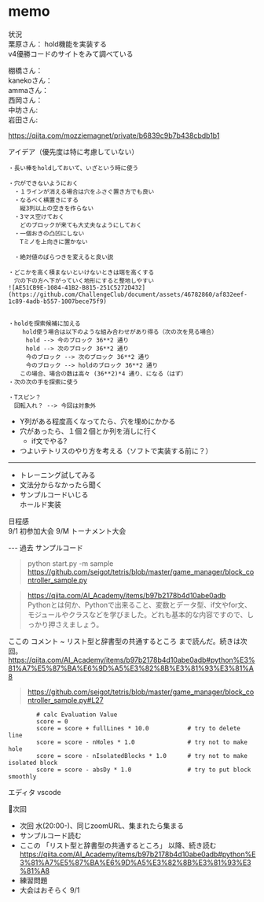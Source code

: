 # memo

状況  
栗原さん：  hold機能を実装する  
v4優勝コードのサイトをみて調べている  

棚橋さん：  
kanekoさん：  
ammaさん：  
西岡さん：  
中坊さん:  
岩田さん:   

https://qiita.com/mozziemagnet/private/b6839c9b7b438cbdb1b1  

アイデア（優先度は特に考慮していない）  

```
・長い棒をholdしておいて、いざという時に使う

・穴ができないようにおく
　・１ラインが消える場合は穴をふさぐ置き方でも良い
　・なるべく横置きにする
　　縦3列以上の空きを作らない
　・3マス空けておく
　　どのブロックが来ても大丈夫なようにしておく
　・一個おきの凸凹にしない
　　Tミノを上向きに置かない

　・絶対値のばらつきを変えると良い説

・どこかを高く積まないといけないときは端を高くする
　穴の下の方へ下がっていく地形にすると整地しやすい
![AE51CB9E-1084-41B2-B815-251C5272D432](https://github.com/ChallengeClub/document/assets/46782860/af832eef-1c89-4adb-b557-1007bece75f9)


・holdを探索候補に加える
    hold使う場合は以下のような組み合わせがあり得る（次の次を見る場合）
     hold --> 今のブロック 36**2 通り  
     hold --> 次のブロック 36**2 通り  
　　　今のブロック --> 次のブロック 36**2 通り  
　　　今のブロック --> holdのブロック 36**2 通り  
　　この場合、場合の数は高々 (36**2)*4 通り、になる（はず）   
・次の次の手を探索に使う

・Tスピン？
　回転入れ？ --> 今回は対象外
```

- Y列がある程度高くなってたら、穴を埋めにかかる
- 穴があったら、１個２個とか列を消しに行く  
   - if文でやる?  
- つよいテトリスのやり方を考える（ソフトで実装する前に？）  

---
- トレーニング試してみる  
- 文法分からなかったら聞く  
- サンプルコードいじる  
ホールド実装  

日程感  
9/1 初参加大会
9/M トーナメント大会  



--- 過去
サンプルコード  
> python start.py -m sample  
> https://github.com/seigot/tetris/blob/master/game_manager/block_controller_sample.py  

> https://qiita.com/AI_Academy/items/b97b2178b4d10abe0adb  
> Pythonとは何か、Pythonで出来ること、変数とデータ型、if文やfor文、  
> モジュールやクラスなどを学びました。どれも基本的な内容ですので、しっかり押さえましょう。  　

ここの コメント ~ リスト型と辞書型の共通するところ  まで読んだ。続きは次回。  
https://qiita.com/AI_Academy/items/b97b2178b4d10abe0adb#python%E3%81%A7%E5%87%BA%E6%9D%A5%E3%82%8B%E3%81%93%E3%81%A8  

> https://github.com/seigot/tetris/blob/master/game_manager/block_controller_sample.py#L27  
```
        # calc Evaluation Value
        score = 0
        score = score + fullLines * 10.0           # try to delete line 
        score = score - nHoles * 1.0               # try not to make hole
        score = score - nIsolatedBlocks * 1.0      # try not to make isolated block
        score = score - absDy * 1.0                # try to put block smoothly
```

エディタ vscode  

🔶次回  
- 次回 水(20:00-)、同じzoomURL、集まれたら集まる  
- サンプルコード読む  
- ここの 「リスト型と辞書型の共通するところ」 以降、続き読む
https://qiita.com/AI_Academy/items/b97b2178b4d10abe0adb#python%E3%81%A7%E5%87%BA%E6%9D%A5%E3%82%8B%E3%81%93%E3%81%A8  
- 練習問題
- 大会はおそらく 9/1
